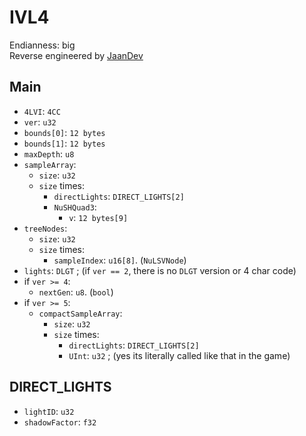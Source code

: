 # IVL4
Endianness: big  
Reverse engineered by [JaanDev](https://github.com/JaanDev)

## Main
* `4LVI`: `4CC`
* `ver`: `u32`
* `bounds[0]`: `12 bytes`
* `bounds[1]`: `12 bytes`
* `maxDepth`: `u8`
* `sampleArray`:
    * `size`: `u32`
    * `size` times:
        * `directLights`: `DIRECT_LIGHTS[2]`
        * `NuSHQuad3`:
            * `v`: `12 bytes[9]`
* `treeNodes`:
    * `size`: `u32`
    * `size` times:
        * `sampleIndex`: `u16[8]`. (`NuLSVNode`)
* `lights`: `DLGT` ; (if `ver == 2`, there is no `DLGT` version or 4 char code)
* if `ver >= 4`:
    * `nextGen`: `u8`. (`bool`)
* if `ver >= 5`:
    * `compactSampleArray`:
        * `size`: `u32`
        * `size` times:
            * `directLights`: `DIRECT_LIGHTS[2]`
            * `UInt`: `u32` ; (yes its literally called like that in the game)

## DIRECT_LIGHTS
* `lightID`: `u32`
* `shadowFactor`: `f32`